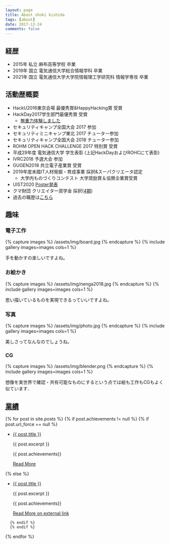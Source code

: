 ```yaml
---
layout: page
title: About shoki kishida
tags: [about]
date: 2017-12-24
comments: false
---
```


## 経歴

* 2015年 私立 麻布高等学校 卒業
* 2019年 国立 電気通信大学総合情報学科 卒業
* 2021年 国立 電気通信大学大学院情報理工学研究科 情報学専攻 卒業

## 活動歴概要

* HackU2016東京会場 最優秀賞&HappyHacking賞 受賞
* HackDay2017学生部門最優秀賞 受賞
  * [無重力体験しました](/ug)
* セキュリティキャンプ全国大会 2017 参加
* セキュリティミニキャンプ東北 2017 チューター参加
* セキュリティキャンプ全国大会 2018 チューター参加
* ROHM OPEN HACK CHALLENGE 2017 特別賞 受賞
* 平成29年度 電気通信大学 学生表彰 (上記HackDayおよびROHCにて表彰)
* IVRC2018 予選大会 参加
* GUGEN2018 共立電子産業賞 受賞
* 2019年度未踏IT人材発掘・育成事業 採択&スーパクリエータ認定
  * 大学内ものづくりコンテスト 大学奨励賞＆協賛企業賞受賞
* UIST2020 [Poster発表](https://dl.acm.org/doi/10.1145/3379350.3416171)
* クマ財団 クリエイター奨学金 採択([4期](https://kuma-foundation.org/student/shoki-kishida/))
* 過去の職歴は[こちら](/workexp/)

## 趣味

### 電子工作


{% capture images %}
  /assets/img/board.jpg
{% endcapture %}
{% include gallery images=images cols=1 %}

手を動かすの楽しいですよね。

### お絵かき

{% capture images %}
  /assets/img/nenga2018.jpg
{% endcapture %}
{% include gallery images=images cols=1 %}

思い描いているものを実現できるっていいですよね。

### 写真

{% capture images %}
  /assets/img/photo.jpg
{% endcapture %}
{% include gallery images=images cols=1 %}

美しさってなんなのでしょうね。

### CG

{% capture images %}
  /assets/img/blender.png
{% endcapture %}
{% include gallery images=images cols=1 %}

想像を実世界で確認・共有可能なものにするという点では絵も工作もCGもよく似ています．

## [業績](/achievements)

<div class="post-list">
  {% for post in site.posts %} 
      {% if post.achievements != null %}
      {% if post.url_force == null %}
      <ul>
          <li class="wow fadeIn" data-wow-duration="1.5s"
              style="background-image: url( {{post.achieve_image}} ); ">
              <a class="zoombtn" href="{{ site.url }}{{ post.url }}">{{ post.title }}</a>
              <p>{{ post.excerpt }}</p>
              <p>{{ post.achievements}}</p>
              <a href="{{ site.url }}{{ post.url }}" class="btn zoombtn">Read More</a>
          </li>
      </ul>
      {% else %}
      <ul>
          <li class="wow fadeIn" data-wow-duration="1.5s"
              style="background-image: url( {{post.achieve_image}} ); ">
              <a class="zoombtn" href="{{ post.url_force }}">{{ post.title }}</a>
              <p>{{ post.excerpt }}</p>
              <p>{{ post.achievements}}</p>
              <a href="{{post.url_force }}" class="btn zoombtn" text-align="right">Read More on external
                  link </a>
          </li>
      </ul>

      {% endif %}
      {% endif %}
  {% endfor %}
</div>